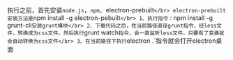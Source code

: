 执行之前，首先安装`node.js`，`npm, `electron-prebuilt`</br>
electron-prebuilt 安装方法是`npm install -g electron-pebuilt`</br>
1、执行指令：`npm install -g grunt-cli`安装grunt模块</br>
2、下载代码之后，在当前路径直径grunt指令，经less文件，转换成为css文件。然后执行`grunt watch`指令，会一直监听less文件，只要有了变换就会自动转换为css文件</br>
3、在当前路径下执行`electron .`指令就会打开electron桌面</br>

